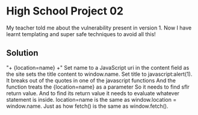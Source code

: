 # High School Project 02

My teacher told me about the vulnerability present in version 1. Now I have learnt templating and super safe techniques to avoid all this!

## Solution
"+ {location=name} +"
Set name to a JavaScript uri in the content field as the site sets the title content to window.name. Set title to javascript:alert(1). It breaks out of the quotes in one of the javascript functions
And the function treats the {location=name} as a parameter
So it needs to find sflr return value. And to find its return value it needs to evaluate whatever statement is inside. location=name is the same as window.location = window.name. Just as how fetch() is the same as window.fetch().